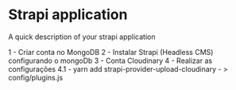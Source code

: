 # Strapi application

A quick description of your strapi application

1 -     Criar conta no MongoDB
2 -     Instalar Strapi (Headless CMS) configurando o mongoDb
3 -     Conta Cloudinary
4 -     Realizar as configurações
4.1 -   yarn add strapi-provider-upload-cloudinary - > config/plugins.js
